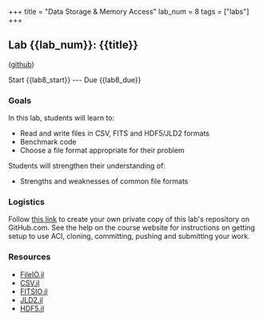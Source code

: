 +++
title = "Data Storage & Memory Access"
lab_num = 8
tags = ["labs"]
+++

## Lab {{lab_num}}: {{title}}
([github](https://github.com/PsuAstro497/lab8-start))

Start {{lab8_start}} ---
Due {{lab8_due}}


### Goals
In this lab, students will learn to:

- Read and write files in CSV, FITS and HDF5/JLD2 formats
- Benchmark code
- Choose a file format appropriate for their problem


Students will strengthen their understanding of:
- Strengths and weaknesses of common file formats

### Logistics
Follow [this link](https://classroom.github.com/a/dtBirzi5) to create your own private copy of this lab's repository on GitHub.com. See the help on the course website for instructions on getting setup to use ACI, cloning, committing, pushing and submitting your work.

### Resources
- [FileIO.jl](https://github.com/JuliaIO/FileIO.jl)
- [CSV.jl](https://github.com/JuliaData/CSV.jl)
- [FITSIO.jl](https://github.com/JuliaAstro/FITSIO.jl)
- [JLD2.jl](https://github.com/JuliaIO/JLD2.jl)
- [HDF5.jl](https://github.com/JuliaIO/HDF5.jl)
